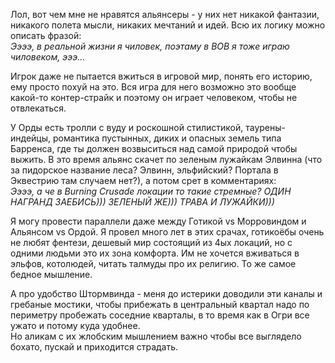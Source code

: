Лол, вот чем мне не нравятся альянсеры - у них нет никакой фантазии, никакого полета мысли, никаких мечтаний и идей. Всю их логику можно описать фразой:  
*Ээээ, в реальной жизни я чиловек, поэтаму в ВОВ я тоже играю чиловеком, эээ…*  
  
Игрок даже не пытается вжиться в игровой мир, понять его историю, ему просто похуй на это. Вся игра для него возможно это вообще какой-то контер-страйк и поэтому он играет человеком, чтобы не отвлекаться.  
  
У Орды есть тролли с вуду и роскошной стилистикой, таурены-индейцы, романтика пустынных, диких и опасных земель типа Барренса, где ты должен возвыситься над самой природой чтобы выжить. В это время альянс скачет по зеленым лужайкам Элвинна (что за пидорское название леса? Элвинн, эльфийский? Портала в Эквестрию там случаем нет?), а потом срет в комментариях:  
*Ээээ, а че в Burning Crusade локации то такие стремные? ОДИН НАГРАНД ЗАЕБИСЬ))) ЗЕЛЕНЫЙ ЖЕ))) ТРАВА И ЛУЖАЙКИ)))*  
  
Я могу провести параллели даже между Готикой vs Морровиндом и Альянсом vs Ордой. Я провел много лет в этих срачах, готикоёбы очень не любят фентези, дешевый мир состоящий из 4ых локаций, но с одними людьми это их зона комфорта. Им не хочется вживаться в эльфов, котолюдей, читать талмуды про их религию. То же самое бедное мышление.  
  
А про удобство Штормвинда - меня до истерики доводили эти каналы и гребаные мостики, чтобы прибежать в центральный квартал надо по периметру пробежать соседние кварталы, в то время как в Огри все ужато и потому куда удобнее.  
Но аликам с их жлобским мышлением важно чтобы все выглядело бохато, пускай и приходится страдать.